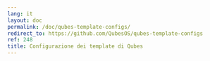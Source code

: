 ```yaml
---
lang: it
layout: doc
permalink: /doc/qubes-template-configs/
redirect_to: https://github.com/QubesOS/qubes-template-configs
ref: 248
title: Configurazione dei template di Qubes
---
```


